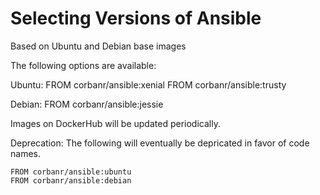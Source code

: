 Selecting Versions of Ansible
=============================
Based on Ubuntu and Debian base images

The following options are available:

Ubuntu:
    FROM corbanr/ansible:xenial
    FROM corbanr/ansible:trusty

Debian:
    FROM corbanr/ansible:jessie

Images on DockerHub will be updated periodically.

Deprecation:
The following will eventually be depricated in favor of code names.

    FROM corbanr/ansible:ubuntu
    FROM corbanr/ansible:debian
